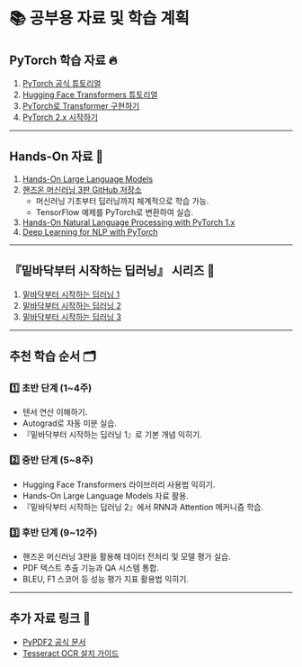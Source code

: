 # 📚 공부용 자료 및 학습 계획

## PyTorch 학습 자료 🔥
1. [PyTorch 공식 튜토리얼](https://pytorch.org/tutorials/)
2. [Hugging Face Transformers 튜토리얼](https://huggingface.co/docs/transformers/index)
3. [PyTorch로 Transformer 구현하기](https://pytorch.org/tutorials/beginner/transformer_tutorial.html)
4. [PyTorch 2.x 시작하기](https://pytorch.org/get-started/pytorch-2.0/)

---

## Hands-On 자료 📖
1. [Hands-On Large Language Models](https://github.com/HandsOnLLM/Hands-On-Large-Language-Models)
2. [핸즈온 머신러닝 3판 GitHub 저장소](https://github.com/rickiepark/handson-ml3)
   - 머신러닝 기초부터 딥러닝까지 체계적으로 학습 가능.
   - TensorFlow 예제를 PyTorch로 변환하여 실습.
3. [Hands-On Natural Language Processing with PyTorch 1.x](https://github.com/PacktPublishing/Hands-On-Natural-Language-Processing-with-PyTorch-1.x)
4. [Deep Learning for NLP with PyTorch](https://pytorch.org/tutorials/beginner/deep_learning_nlp_tutorial.html)

---

## 『밑바닥부터 시작하는 딥러닝』 시리즈 📘
1. [밑바닥부터 시작하는 딥러닝 1](https://github.com/WegraLee/deep-learning-from-scratch)
2. [밑바닥부터 시작하는 딥러닝 2](https://github.com/sunny1c/deep-learning-from-scratch-2)
3. [밑바닥부터 시작하는 딥러닝 3](https://github.com/WegraLee/deep-learning-from-scratch-3)

---


## 추천 학습 순서 🗂️

### 1️⃣ 초반 단계 (1~4주)
- 텐서 연산 이해하기.
- Autograd로 자동 미분 실습.
- 『밑바닥부터 시작하는 딥러닝 1』로 기본 개념 익히기.

### 2️⃣ 중반 단계 (5~8주)
- Hugging Face Transformers 라이브러리 사용법 익히기.
- Hands-On Large Language Models 자료 활용.
- 『밑바닥부터 시작하는 딥러닝 2』에서 RNN과 Attention 메커니즘 학습.

### 3️⃣ 후반 단계 (9~12주)
- 핸즈온 머신러닝 3판을 활용해 데이터 전처리 및 모델 평가 실습.
- PDF 텍스트 추출 기능과 QA 시스템 통합.
- BLEU, F1 스코어 등 성능 평가 지표 활용법 익히기.

---

## 추가 자료 링크 🔗
- [PyPDF2 공식 문서](https://pypi.org/project/PyPDF2/)
- [Tesseract OCR 설치 가이드](https://tesseract-ocr.github.io/tessdoc/Home.html)

